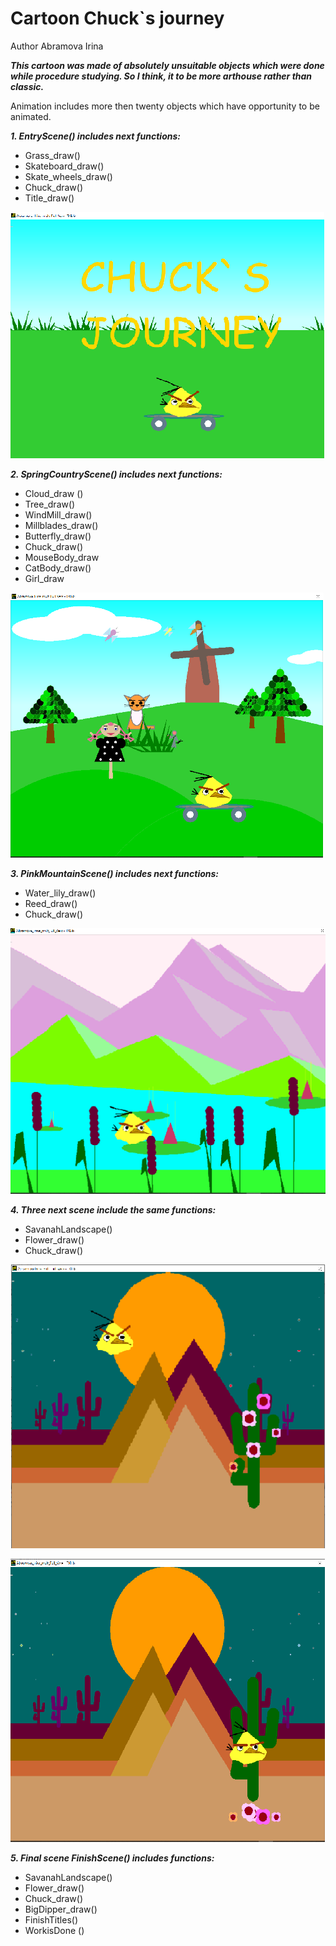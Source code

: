 # Cartoon Chuck`s journey
Author Abramova Irina

***This cartoon was made of absolutely unsuitable objects which were done while procedure studying.
So I think, it to be more arthouse rather than classic.***


Animation includes more then twenty objects which have opportunity to be animated.

***1. EntryScene() includes next functions:***
- Grass_draw()
- Skateboard_draw()
- Skate_wheels_draw()
- Chuck_draw()
- Title_draw()

![EntryScene](https://github.com/AbraCobra/Cartoon_Chuck_journey/blob/main/PICTURES/EntryScene.png)

***2. SpringCountryScene() includes next functions:***
- Cloud_draw ()
- Tree_draw()
- WindMill_draw()
- Millblades_draw()
- Butterfly_draw()
- Chuck_draw()
- MouseBody_draw
- CatBody_draw()
- Girl_draw

![SpringCountryScene](https://github.com/AbraCobra/Cartoon_Chuck_journey/blob/main/PICTURES/SpringCountryScene.png)

***3. PinkMountainScene() includes next functions:***
- Water_lily_draw()
- Reed_draw()
- Chuck_draw()

![PinkMountainScene](https://github.com/AbraCobra/Cartoon_Chuck_journey/blob/main/PICTURES/PinkMountainScene.png)

***4. Three next scene include the same functions:***
- SavanahLandscape()
- Flower_draw()
- Chuck_draw()

![NightSavanahScene](https://github.com/AbraCobra/Cartoon_Chuck_journey/blob/main/PICTURES/NightSavanahScene.png)


![NightSavanahSceneEndFalling](https://github.com/AbraCobra/Cartoon_Chuck_journey/blob/main/PICTURES/NightSavanahSceneEndFalling.png)

***5. Final scene FinishScene()
includes functions:***
- SavanahLandscape()
- Flower_draw()
- Chuck_draw()
- BigDipper_draw()
- FinishTitles()
- WorkisDone ()

